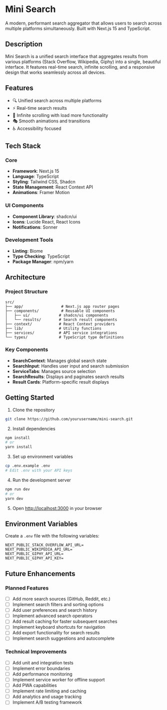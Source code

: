 # Mini Search

A modern, performant search aggregator that allows users to search across multiple platforms simultaneously. Built with Next.js 15 and TypeScript.

## Description

Mini Search is a unified search interface that aggregates results from various platforms (Stack Overflow, Wikipedia, Giphy) into a single, beautiful interface. It features real-time search, infinite scrolling, and a responsive design that works seamlessly across all devices.

## Features

- 🔍 Unified search across multiple platforms
- ⚡ Real-time search results
- 🔄 Infinite scrolling with load more functionality
- 🎭 Smooth animations and transitions
- ♿ Accessibility focused

## Tech Stack

### Core

- **Framework**: Next.js 15
- **Language**: TypeScript
- **Styling**: Tailwind CSS, Shadcn
- **State Management**: React Context API
- **Animations**: Framer Motion

### UI Components

- **Component Library**: shadcn/ui
- **Icons**: Lucide React, React Icons
- **Notifications**: Sonner

### Development Tools

- **Linting**: Biome
- **Type Checking**: TypeScript
- **Package Manager**: npm/yarn

## Architecture

### Project Structure

```
src/
├── app/                 # Next.js app router pages
├── components/          # Reusable UI components
│   ├── ui/             # shadcn/ui components
│   └── results/        # Search result components
├── context/            # React Context providers
├── lib/                # Utility functions
├── services/           # API service integrations
└── types/              # TypeScript type definitions
```

### Key Components

- **SearchContext**: Manages global search state
- **SearchInput**: Handles user input and search submission
- **ServiceTabs**: Manages source selection
- **SearchResults**: Displays and paginates search results
- **Result Cards**: Platform-specific result displays

## Getting Started

1. Clone the repository

```bash
git clone https://github.com/yourusername/mini-search.git
```

2. Install dependencies

```bash
npm install
# or
yarn install
```

3. Set up environment variables

```bash
cp .env.example .env
# Edit .env with your API keys
```

4. Run the development server

```bash
npm run dev
# or
yarn dev
```

5. Open [http://localhost:3000](http://localhost:3000) in your browser

## Environment Variables

Create a `.env` file with the following variables:

```env
NEXT_PUBLIC_STACK_OVERFLOW_API_URL=
NEXT_PUBLIC_WIKIPEDIA_API_URL=
NEXT_PUBLIC_GIPHY_API_URL=
NEXT_PUBLIC_GIPHY_API_KEY=
```

## Future Enhancements

### Planned Features

- [ ] Add more search sources (GitHub, Reddit, etc.)
- [ ] Implement search filters and sorting options
- [ ] Add user preferences and search history
- [ ] Implement advanced search operators
- [ ] Add result caching for faster subsequent searches
- [ ] Implement keyboard shortcuts for navigation
- [ ] Add export functionality for search results
- [ ] Implement search suggestions and autocomplete

### Technical Improvements

- [ ] Add unit and integration tests
- [ ] Implement error boundaries
- [ ] Add performance monitoring
- [ ] Implement service worker for offline support
- [ ] Add PWA capabilities
- [ ] Implement rate limiting and caching
- [ ] Add analytics and usage tracking
- [ ] Implement A/B testing framework
